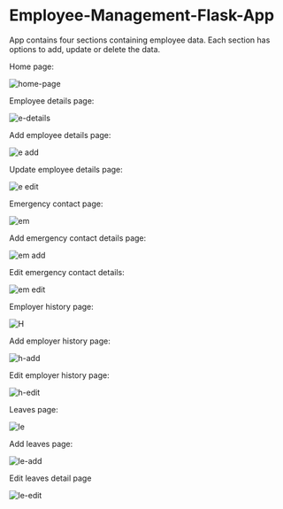 # Employee-Management-Flask-App

App contains four sections containing employee data. Each section has options to add, update or delete the data.


Home page:

![home-page](https://user-images.githubusercontent.com/113192505/208900311-15cffc82-61f3-4796-af40-0893f72863a2.png)



Employee details page:

![e-details](https://user-images.githubusercontent.com/113192505/208900509-b2560575-41e2-4f59-8bb5-f9d602fec425.png)



Add employee details page:

![e add](https://user-images.githubusercontent.com/113192505/208903113-fcb0f26c-0372-4e7e-95e9-dce60ca4cd42.png)




Update employee details page:

![e edit](https://user-images.githubusercontent.com/113192505/208900582-72544db2-859d-4d76-9cfc-2227949e1f5f.png)




Emergency contact page:

![em](https://user-images.githubusercontent.com/113192505/208900944-d4bfc548-1dc3-40dc-a74d-8f6d54b8bd6e.png)



Add emergency contact details page:

![em add](https://user-images.githubusercontent.com/113192505/208901007-26fdf827-372f-4b05-8a07-0e77614db163.png)



Edit emergency contact details:

![em edit](https://user-images.githubusercontent.com/113192505/208901103-090bd95a-e247-4755-b8b5-9cc231956fc9.png)




Employer history page:

![H](https://user-images.githubusercontent.com/113192505/208901196-22cd33fa-5ffc-4fca-ac96-5a4c59f64818.png)



Add employer history page:

![h-add](https://user-images.githubusercontent.com/113192505/208901254-921aab2f-6871-4bfb-89e9-c766e42b3717.png)



Edit employer history page:

![h-edit](https://user-images.githubusercontent.com/113192505/208901316-dc06f4cf-a73b-4cd2-8784-d993f37f184e.png)




Leaves page:

![le](https://user-images.githubusercontent.com/113192505/208901560-f7a101c7-afbf-4f5d-af52-c1d3cf660b28.png)



Add leaves page:

![le-add](https://user-images.githubusercontent.com/113192505/208901610-88961e17-592b-4edf-bc0d-de241569b027.png)



Edit leaves detail page

![le-edit](https://user-images.githubusercontent.com/113192505/208901728-ae8869d4-f9e5-44ec-8207-95ff01084270.png)




